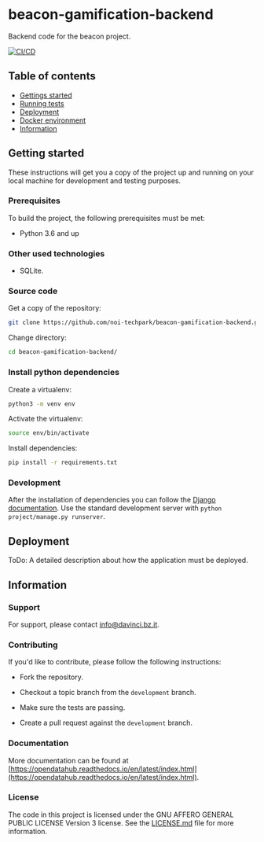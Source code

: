 # beacon-gamification-backend
Backend code for the beacon project.

[![CI/CD](https://github.com/noi-techpark/beacon-gamification-backend/actions/workflows/main.yml/badge.svg)](https://github.com/noi-techpark/beacon-gamification-backend/actions/workflows/main.yml)

## Table of contents

- [Gettings started](#getting-started)
- [Running tests](#running-tests)
- [Deployment](#deployment)
- [Docker environment](#docker-environment)
- [Information](#information)

## Getting started

These instructions will get you a copy of the project up and running
on your local machine for development and testing purposes.

### Prerequisites

To build the project, the following prerequisites must be met:

- Python 3.6 and up

### Other used technologies

- SQLite.

### Source code

Get a copy of the repository:

```bash
git clone https://github.com/noi-techpark/beacon-gamification-backend.git
```

Change directory:

```bash
cd beacon-gamification-backend/
```

### Install python dependencies

Create a virtualenv:

```bash
python3 -m venv env
```

Activate the virtualenv:

```bash
source env/bin/activate
```

Install dependencies:

```bash
pip install -r requirements.txt
```

### Development

After the installation of dependencies you can follow the [Django documentation](https://docs.djangoproject.com/en/2.2/).
Use the standard development server with `python project/manage.py runserver`.

## Deployment

ToDo: A detailed description about how the application must be deployed.

## Information

### Support

For support, please contact [info@davinci.bz.it](mailto:info@davinci.bz.it).

### Contributing

If you'd like to contribute, please follow the following instructions:

- Fork the repository.

- Checkout a topic branch from the `development` branch.

- Make sure the tests are passing.

- Create a pull request against the `development` branch.

### Documentation

More documentation can be found at [https://opendatahub.readthedocs.io/en/latest/index.html](https://opendatahub.readthedocs.io/en/latest/index.html).

### License

The code in this project is licensed under the GNU AFFERO GENERAL PUBLIC LICENSE Version 3 license. See the [LICENSE.md](LICENSE.md) file for more information.
